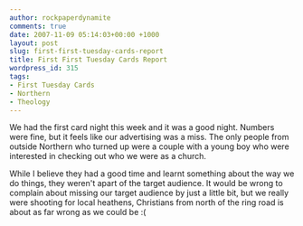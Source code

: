 ```yaml
---
author: rockpaperdynamite
comments: true
date: 2007-11-09 05:14:03+00:00 +1000
layout: post
slug: first-first-tuesday-cards-report
title: First First Tuesday Cards Report
wordpress_id: 315
tags:
- First Tuesday Cards
- Northern
- Theology
---
```


We had the first card night this week and it was a good night. Numbers were fine, but it feels like our advertising was a miss. The only people from outside Northern who turned up were a couple with a young boy who were interested in checking out who we were as a church.

While I believe they had a good time and learnt something about the way we do things, they weren't apart of the target audience. It would be wrong to complain about missing our target audience by just a little bit, but we really were shooting for local heathens, Christians from north of the ring road is about as far wrong as we could be :(
